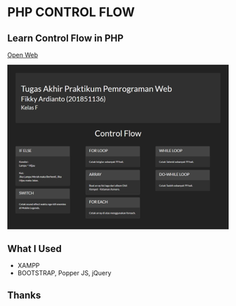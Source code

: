 # PHP CONTROL FLOW

## Learn Control Flow in PHP

[Open Web](https://gonexwind.github.io/php_control_flow)

<p float="left">
  <img src="screenshot/home.png" />
</p>

## What I Used

* XAMPP
* BOOTSTRAP, Popper JS, jQuery

## Thanks
